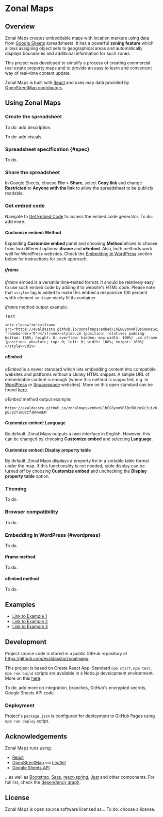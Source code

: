 # Zonal Maps

## Overview

Zonal Maps creates embeddable maps with location markers using data from [Google Sheets](https://www.google.com/sheets/about/) spreadsheets. It has a powerful **zoning feature** which allows assigning object sets to geographical areas and automatically displays boundaries and additional information for such zones.

This project was developed to simplify a process of creating commercial real estate property maps and to provide an easy to learn and convenient way of real–time content update.

Zonal Maps is built with [React](https://reactjs.org) and uses map data provided by [OpenStreetMap contributors](https://www.openstreetmap.org/copyright).

## Using Zonal Maps

### Create the spreadsheet

To do: add description.

To do: add visuals.

### Spreadsheet specification {#spec}

To do.

### Share the spreadsheet

In Google Sheets, choose **File** > **Share**, select **Copy link** and change **Restricted** to **Anyone with the link** to allow the spreadsheet to be publicly readable.

### Get embed code

Navigate to [Get Embed Code](https://evaldasstu.github.io/zonalmaps/embed) to access the embed code generator. To do: add more.

#### Customize embed: Method

Expanding **Customize embed** panel and choosing **Method** allows to choose from two different options: **iframe** and **oEmbed**. Also, both methods work well for WordPress websites. Check the [Embedding in WordPress](#wordpress) section below for instructions for each approach.

##### iframe

*iframe* embed is a versatile time–tested format. It should be relatively easy to use such embed code by adding it to website's HTML code. Please note that `<style>` tag is added to make this embed a responsive 100 percent width element so it can nicely fit its container.

*iframe* method output example:

<style
  type="text/css">
pre {white-space: pre-wrap;}
</style>
<pre>Test</pre>

```
<div class="zm"><iframe src="https://evaldasstu.github.io/zonalmaps/embed/1hEG0yonVRlBs50UNzGc2uiv6pBJyzY1mQczfINHwnEM" frameborder="0"></iframe><style>.zm {position: relative; padding-bottom: 150%; height: 0; overflow: hidden; max-width: 100%} .zm iframe {position: absolute; top: 0; left: 0; width: 100%; height: 100%}</style></div>
```

##### oEmbed

*oEmbed* is a newer standard which lets embedding content into compatible websites and platforms without a clunky HTML snippet. A simple URL of embeddable content is enough (where this method is supported, e.g. in [WordPress](https://wordpress.org) or [Squarespace](https://squarespace.com) websites). More on this open standard can be found [here](https://oembed.com/).

*oEmbed* method output example:

`https://evaldasstu.github.io/zonalmaps/embed/1hEG0yonVRlBs50UNzGc2uiv6pBJyzY1mQczfINHwnEM`

#### Customize embed: Language

By default, Zonal Maps outputs a user interface in English. However, this can be changed by choosing **Customize embed** and selecting **Language**.

#### Customize embed: Display property table

By default, Zonal Maps displays a property list in a sortable table format under the map. If this functionality is not needed, table display can be turned off by choosing **Customize embed** and unchecking the **Display property table** option.

### Theming

To do.

### Browser compatibility

To do.

### Embedding in WordPress {#wordpress}

To do.

#### iframe method

To do.

#### oEmbed method

To do.

## Examples

* [Link to Example 1](https://evaldasstu.github.io/zonalmaps/example/1)
* [Link to Example 2](https://evaldasstu.github.io/zonalmaps/example/2)
* [Link to Example 3](https://evaldasstu.github.io/zonalmaps/example/3)

## Development

Project source code is stored in a public GitHub repository at <https://github.com/evaldasstu/zonalmaps>.

This project is based on Create React App. Standard `npm start`, `npm test`, `npm run build` scripts are available in a Node.js development environment. More on this [here](https://create-react-app.dev/docs/available-scripts).

To do: add more on integration, branches, GitHub's encrypted secrets, Google Sheets API code.

### Deployment

Project's `package.json` is configured for deployment to GitHub Pages using `npm run deploy` script.

## Acknowledgements

Zonal Maps runs using:

* [React](https://reactjs.org)
* [OpenStreetMap](https://openstreetmap.org) via [Leaflet](https://leafletjs.com)
* [Google Sheets API](https://developers.google.com/sheets/api)

...as well as [Bootstrap](https://getbootstrap.com), [Sass](https://sass-lang.com), [react-spring](https://www.react-spring.io/), [Jest](https://jestjs.io) and other components. For full list, check the [dependency graph](https://github.com/evaldasstu/zonalmaps/network/dependencies).

## License

Zonal Maps is open source software licensed as... To do: choose a license.
